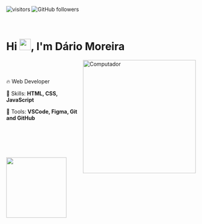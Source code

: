 ![visitors](https://komarev.com/ghpvc/?username=darioffmoreira&color=blue)
![GitHub followers](https://img.shields.io/github/followers/darioffmoreira?style=social)

<br>

<h1 align="left">Hi <img src="https://raw.githubusercontent.com/kaueMarques/kaueMarques/master/hi.gif" height="30px">, I'm Dário Moreira</h1>

<img src="https://www.techinsurance.com/-/jssmedia/industry-and-professions/imagery/software-development/illustration_software-developers-new.png?h=575&iar=0&w=763&rev=2e4f7ce75e784fdfae5e9de9ee81ccbc" min-width="300px" max-width="300px" width="300px" align="right" alt="Computador">
  
  <br><br>
  
  <p align="left"> 
    🔥 Web Developer
  </p>

  <p align="left">
    🔧 Skills: <strong> HTML, CSS, JavaScript</strong>
  </p>

  <p align="left">
    💼 Tools: <strong>VSCode, Figma, Git and GitHub</strong>
  </p>

<!--
<p align="left">
  💌 If you want to chat with me, don't hesitate to send me a message.
</p>
<p align="left">
  <a href = "mailto:darioffmoreira@gmail.com"><img src="https://img.shields.io/badge/-Gmail-%23333?style=for-the-badge&logo=gmail&logoColor=white" target="_blank"></a>
  <a href="https://www.linkedin.com/in/darioffmoreira" target="_blank"><img src="https://img.shields.io/badge/-LinkedIn-%230077B5?style=for-the-badge&logo=linkedin&logoColor=white" target="_blank"></a> 
</p>
-->

<!--
<div style="display: inline_block" align='center'>
  <h3>Technologies</h3>
  <img align="center" alt="HTML" height="30" width="40" src="https://raw.githubusercontent.com/devicons/devicon/master/icons/html5/html5-original.svg">
  <img align="center" alt="CSS" height="30" width="40" src="https://raw.githubusercontent.com/devicons/devicon/master/icons/css3/css3-original.svg">
  <img align="center" alt="JavaScript" height="30" width="40" src="https://raw.githubusercontent.com/devicons/devicon/master/icons/javascript/javascript-plain.svg">
  <img align="center" alt="Git" height="30" width="40" src="https://cdn.jsdelivr.net/gh/devicons/devicon/icons/git/git-original.svg">
</div>

  - 🔭 I’m Dário Moreira
  - 👀 I’m interested in Web Development
  - 🌱 I’m currently learning Javascript
-->

<br><br><br><br>

<div align='center' style="display: flex;flex-flow: column wrap;">
  <!--<img height="160em" src="https://github-readme-stats.vercel.app/api?username=darioffmoreira&show_icons=true&theme=dracula&include_all_commits=true&count_private=true"/>-->
  <img height="160em" src="https://github-readme-stats.vercel.app/api/top-langs/?username=darioffmoreira&layout=compact&langs_count=16&theme=dracula&count_private=true"/>
</div
 

